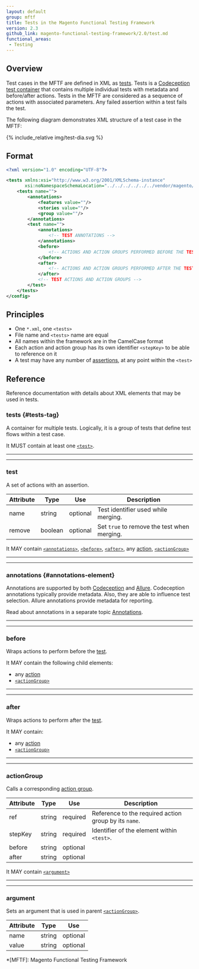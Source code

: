 ```yaml
---
layout: default
group: mftf
title: Tests in the Magento Functional Testing Framework
version: 2.3
github_link: magento-functional-testing-framework/2.0/test.md
functional_areas:
 - Testing
---
```


## Overview

Test cases in the MFTF are defined in XML as [tests][test].
Tests is a [Codeception test container][codeception] that contains multiple individual tests with metadata and before/after actions.
Tests in the MFTF are considered as a sequence of actions with associated parameters.
Any failed assertion within a test fails the test.

The following diagram demonstrates XML structure of a test case in the MFTF:

{% include_relative img/test-dia.svg %}

## Format

```xml
<?xml version="1.0" encoding="UTF-8"?>

<tests xmlns:xsi="http://www.w3.org/2001/XMLSchema-instance"
       xsi:noNamespaceSchemaLocation="../../../../../../vendor/magento/magento2-functional-testing-framework/src/Magento/FunctionalTestingFramework/Test/etc/testSchema.xsd">
    <tests name="">
        <annotations>
            <features value=""/>
            <stories value=""/>
            <group value=""/>
        </annotations>
        <test name="">
            <annotations>
                <!-- TEST ANNOTATIONS -->
            </annotations>
            <before>
                <!-- ACTIONS AND ACTION GROUPS PERFORMED BEFORE THE TEST -->
            </before>
            <after>
                <!-- ACTIONS AND ACTION GROUPS PERFORMED AFTER THE TEST -->
            </after>
            <!-- TEST ACTIONS AND ACTION GROUPS -->
        </test>
    </tests>
</config>
```

## Principles

* One `*.xml`, one `<tests>`
* File name and `<tests>` name are equal
* All names within the framework are in the CamelCase format
* Each action and action group has its own identifier `<stepKey>` to be able to reference on it
* A test may have any number of [assertions], at any point within the `<test>`

## Reference

Reference documentation with details about XML elements that may be used in tests.

### tests {#tests-tag}

A container for multiple tests. Logically, it is a group of tests that define test flows within a test case.

It MUST contain at least one [`<test>`][test].

***
***

### test

A set of actions with an assertion.

Attribute|Type|Use|Description
---|---|---|---
name|string|optional| Test identifier used while merging.
remove|boolean|optional|Set `true` to remove the test when merging.

It MAY contain [`<annotations>`][annotations], [`<before>`][before], [`<after>`][after], any [action], [`<actionGroup>`][action group tag]

***
***

### annotations {#annotations-element}

Annotations are supported by both [Codeception][codeception] and [Allure].
Codeception annotations typically provide metadata. Also, they are able to influence test selection.
Allure annotations provide metadata for reporting.

Read about annotations in a separate topic [Annotations][annotations].

***
***

### before

Wraps actions to perform before the [test].

It MAY contain the following child elements:

 * any [action]
 * [`<actionGroup>`][action group tag]

***
***

### after

Wraps actions to perform after the [test].

It MAY contain:

 * any [action]
 * [`<actionGroup>`][action group tag]

***
***

### actionGroup

Calls a corresponding [action group].

Attribute|Type|Use|Description
---|---|---|---
ref|string|required|Reference to the required action group by its `name`.
stepKey|string|required| Identifier of the element within `<test>`.
before|string|optional|
after|string|optional|

It MAY contain [`<argument>`][argument]

***
***

### argument

Sets an argument that is used in parent [`<actionGroup>`][action group tag].

Attribute|Type|Use
---|---|---
name|string|optional
value|string|optional


<!-- LINKS DEFINITIONS -->

[action]: cest/actions.html
[action group]: test/action-group.html
[action group tag]: #actiongroup
[after]: #after
[annotations]: cest/annotations.html
[argument]: #argument
[assertions]: test/assertions.html
[before]: #before
[test]: #cest
[test]: #test

[Allure]: https://github.com/allure-framework/
[codeception]: http://codeception.com/docs/07-AdvancedUsage

<!-- Abbreviations -->

*[MFTF]: Magento Functional Testing Framework
